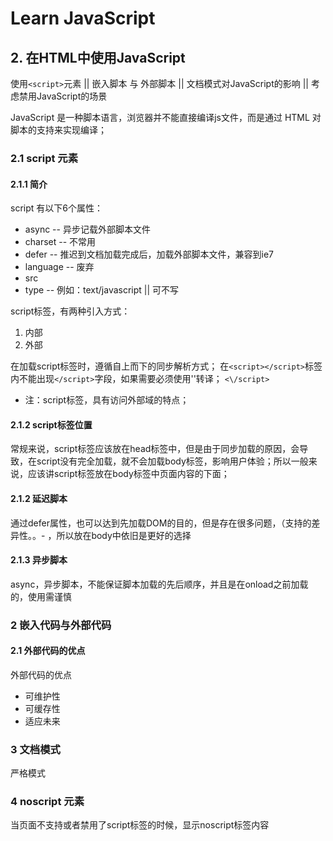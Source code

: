 # Learn JavaScript

## 2. 在HTML中使用JavaScript

使用`<script>`元素 || 嵌入脚本 与 外部脚本 || 文档模式对JavaScript的影响 || 考虑禁用JavaScript的场景

JavaScript 是一种脚本语言，浏览器并不能直接编译js文件，而是通过 HTML 对脚本的支持来实现编译；

### 2.1 script 元素

#### 2.1.1 简介

script 有以下6个属性：

- async -- 异步记载外部脚本文件
- charset -- 不常用
- defer -- 推迟到文档加载完成后，加载外部脚本文件，兼容到ie7
- language -- 废弃
- src
- type -- 例如：text/javascript || 可不写

script标签，有两种引入方式：

1. 内部
2. 外部

在加载script标签时，遵循自上而下的同步解析方式；
在`<script></script>`标签内不能出现`</script>`字段，如果需要必须使用'\'转译；
`<\/script>`

- 注：script标签，具有访问外部域的特点；

#### 2.1.2 script标签位置

常规来说，script标签应该放在head标签中，但是由于同步加载的原因，会导致，在script没有完全加载，就不会加载body标签，影响用户体验；所以一般来说，应该讲script标签放在body标签中页面内容的下面；

#### 2.1.2 延迟脚本

通过defer属性，也可以达到先加载DOM的目的，但是存在很多问题，（支持的差异性。。- ，所以放在body中依旧是更好的选择

#### 2.1.3 异步脚本

async，异步脚本，不能保证脚本加载的先后顺序，并且是在onload之前加载的，使用需谨慎

### 2 嵌入代码与外部代码

#### 2.1 外部代码的优点

外部代码的优点

- 可维护性
- 可缓存性
- 适应未来

### 3 文档模式

严格模式

### 4 noscript 元素

当页面不支持或者禁用了script标签的时候，显示noscript标签内容
